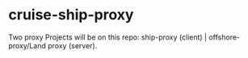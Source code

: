# cruise-ship-proxy
Two proxy Projects will be on this repo: ship-proxy (client) | offshore-proxy/Land proxy (server).
